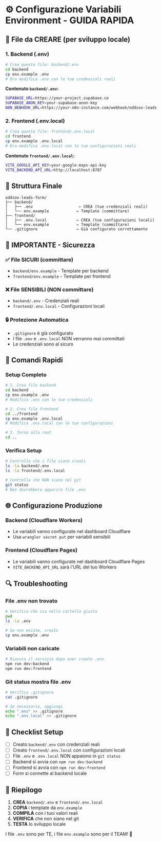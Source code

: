 # ⚙️ Configurazione Variabili Environment - GUIDA RAPIDA

## 🎯 **File da CREARE (per sviluppo locale)**

### **1. Backend (.env)**

```bash
# Crea questo file: backend/.env
cd backend
cp env.example .env
# Ora modifica .env con le tue credenziali reali
```

**Contenuto `backend/.env`:**

```bash
SUPABASE_URL=https://your-project.supabase.co
SUPABASE_ANON_KEY=your-supabase-anon-key
N8N_WEBHOOK_URL=https://your-n8n-instance.com/webhook/oddsox-leads
```

### **2. Frontend (.env.local)**

```bash
# Crea questo file: frontend/.env.local
cd frontend
cp env.example .env.local
# Ora modifica .env.local con le tue configurazioni reali
```

**Contenuto `frontend/.env.local`:**

```bash
VITE_GOOGLE_API_KEY=your-google-maps-api-key
VITE_BACKEND_API_URL=http://localhost:8787
```

## 📁 **Struttura Finale**

```
oddsox-leads-form/
├── backend/
│   ├── .env                    ← CREA (tue credenziali reali)
│   └── env.example            ← Template (committare)
├── frontend/
│   ├── .env.local             ← CREA (tue configurazioni locali)
│   └── env.example            ← Template (committare)
└── .gitignore                 ← Già configurato correttamente
```

## 🚨 **IMPORTANTE - Sicurezza**

### **✅ File SICURI (committare)**

- `backend/env.example` - Template per backend
- `frontend/env.example` - Template per frontend

### **❌ File SENSIBILI (NON committare)**

- `backend/.env` - Credenziali reali
- `frontend/.env.local` - Configurazioni locali

### **🔒 Protezione Automatica**

- `.gitignore` è già configurato
- I file `.env` e `.env.local` NON verranno mai committati
- Le credenziali sono al sicuro

## 🚀 **Comandi Rapidi**

### **Setup Completo**

```bash
# 1. Crea file backend
cd backend
cp env.example .env
# Modifica .env con le tue credenziali

# 2. Crea file frontend
cd ../frontend
cp env.example .env.local
# Modifica .env.local con le tue configurazioni

# 3. Torna alla root
cd ..
```

### **Verifica Setup**

```bash
# Controlla che i file siano creati
ls -la backend/.env
ls -la frontend/.env.local

# Controlla che NON siano nel git
git status
# Non dovrebbero apparire file .env
```

## 🌐 **Configurazione Produzione**

### **Backend (Cloudflare Workers)**

- Le variabili vanno configurate nel dashboard Cloudflare
- Usa `wrangler secret put` per variabili sensibili

### **Frontend (Cloudflare Pages)**

- Le variabili vanno configurate nel dashboard Cloudflare Pages
- `VITE_BACKEND_API_URL` sarà l'URL del tuo Workers

## 🔍 **Troubleshooting**

### **File .env non trovato**

```bash
# Verifica che sia nella cartella giusta
pwd
ls -la .env

# Se non esiste, crealo
cp env.example .env
```

### **Variabili non caricate**

```bash
# Riavvia il servizio dopo aver creato .env
npm run dev:backend
npm run dev:frontend
```

### **Git status mostra file .env**

```bash
# Verifica .gitignore
cat .gitignore

# Se necessario, aggiungi
echo ".env" >> .gitignore
echo ".env.local" >> .gitignore
```

## 📝 **Checklist Setup**

- [ ] Creato `backend/.env` con credenziali reali
- [ ] Creato `frontend/.env.local` con configurazioni locali
- [ ] File `.env` e `.env.local` NON appaiono in `git status`
- [ ] Backend si avvia con `npm run dev:backend`
- [ ] Frontend si avvia con `npm run dev:frontend`
- [ ] Form si connette al backend locale

## 🎯 **Riepilogo**

1. **CREA** `backend/.env` e `frontend/.env.local`
2. **COPIA** i template da `env.example`
3. **COMPILA** con i tuoi valori reali
4. **VERIFICA** che non siano nel git
5. **TESTA** lo sviluppo locale

I file `.env` sono per TE, i file `env.example` sono per il TEAM! 🚀
